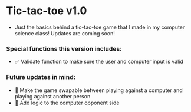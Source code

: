# Tic-tac-toe v1.0
- Just the basics behind a tic-tac-toe game that I made in my computer science class! Updates are coming soon!

### Special functions this version includes: 
- ✅ Validate function to make sure the user and computer input is valid 

### Future updates in mind:
- 🚦 Make the game swapable between playing against a computer and playing against another person
- 🧠 Add logic to the computer opponent side
  
